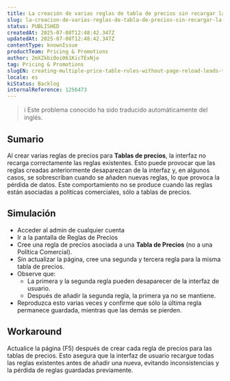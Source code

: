 ```yaml
---
title: La creación de varias reglas de tabla de precios sin recargar la página provoca la pérdida de datos
slug: la-creacion-de-varias-reglas-de-tabla-de-precios-sin-recargar-la-pagina-provoca-la-perdida-de-datos
status: PUBLISHED
createdAt: 2025-07-08T12:48:42.347Z
updatedAt: 2025-07-08T12:48:42.347Z
contentType: knownIssue
productTeam: Pricing & Promotions
author: 2mXZkbi0oi061KicTExNjo
tag: Pricing & Promotions
slugEN: creating-multiple-price-table-rules-without-page-reload-leads-to-data-loss
locale: es
kiStatus: Backlog
internalReference: 1256473
---
```


>ℹ️ Este problema conocido ha sido traducido automáticamente del inglés.

## Sumario


Al crear varias reglas de precios para **Tablas de precios**, la interfaz no recarga correctamente las reglas existentes. Esto puede provocar que las reglas creadas anteriormente desaparezcan de la interfaz y, en algunos casos, se sobrescriban cuando se añaden nuevas reglas, lo que provoca la pérdida de datos. Este comportamiento no se produce cuando las reglas están asociadas a políticas comerciales, sólo a tablas de precios.

###
## Simulación



- Acceder al admin de cualquier cuenta
- Ir a la pantalla de Reglas de Precios
- Cree una regla de precios asociada a una **Tabla de Precios** (no a una Política Comercial).
- Sin actualizar la página, cree una segunda y tercera regla para la misma tabla de precios.
- Observe que:
  - La primera y la segunda regla pueden desaparecer de la interfaz de usuario.
  - Después de añadir la segunda regla, la primera ya no se mantiene.
- Reproduzca esto varias veces y confirme que sólo la última regla permanece guardada, mientras que las demás se pierden.

## Workaround


Actualice la página (F5) después de crear cada regla de precios para las tablas de precios. Esto asegura que la interfaz de usuario recargue todas las reglas existentes antes de añadir una nueva, evitando inconsistencias y la pérdida de reglas guardadas previamente.


